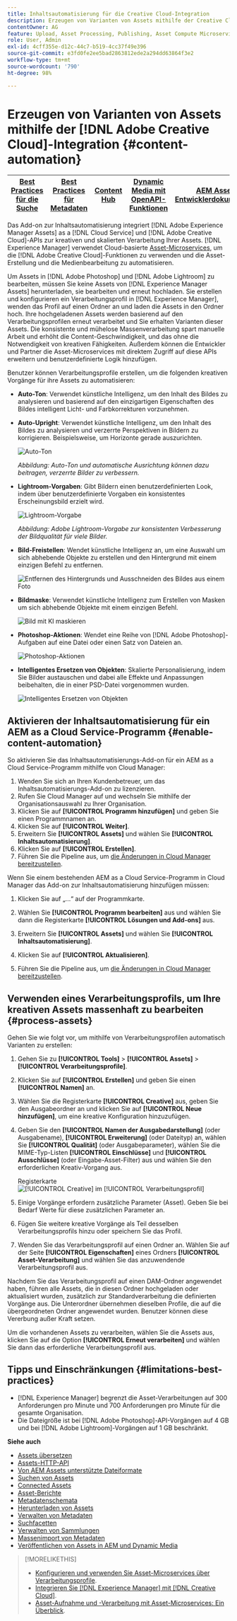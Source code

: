 ```yaml
---
title: Inhaltsautomatisierung für die Creative Cloud-Integration
description: Erzeugen von Varianten von Assets mithilfe der Creative Cloud-Integration
contentOwner: AG
feature: Upload, Asset Processing, Publishing, Asset Compute Microservices
role: User, Admin
exl-id: 4cff355e-d12c-44c7-b519-4cc37f49e396
source-git-commit: e3fd0fe2ee5bad2863812ede2a294dd63864f3e2
workflow-type: tm+mt
source-wordcount: '790'
ht-degree: 98%

---
```


# Erzeugen von Varianten von Assets mithilfe der [!DNL Adobe Creative Cloud]-Integration {#content-automation}

| [Best Practices für die Suche](/help/assets/search-best-practices.md) | [Best Practices für Metadaten](/help/assets/metadata-best-practices.md) | [Content Hub](/help/assets/product-overview.md) | [Dynamic Media mit OpenAPI-Funktionen](/help/assets/dynamic-media-open-apis-overview.md) | [AEM Assets-Entwicklerdokumentation](https://developer.adobe.com/experience-cloud/experience-manager-apis/) |
| ------------- | --------------------------- |---------|----|-----|

Das Add-on zur Inhaltsautomatisierung integriert [!DNL Adobe Experience Manager Assets] as a [!DNL Cloud Service] und [!DNL Adobe Creative Cloud]-APIs zur kreativen und skalierten Verarbeitung Ihrer Assets. [!DNL Experience Manager] verwendet Cloud-basierte [Asset-Microservices](/help/assets/asset-microservices-overview.md), um die [!DNL Adobe Creative Cloud]-Funktionen zu verwenden und die Asset-Erstellung und die Medienbearbeitung zu automatisieren.

Um Assets in [!DNL Adobe Photoshop] und [!DNL Adobe Lightroom] zu bearbeiten, müssen Sie keine Assets von [!DNL Experience Manager Assets] herunterladen, sie bearbeiten und erneut hochladen. Sie erstellen und konfigurieren ein Verarbeitungsprofil in [!DNL Experience Manager], wenden das Profil auf einen Ordner an und laden die Assets in den Ordner hoch. Ihre hochgeladenen Assets werden basierend auf den Verarbeitungsprofilen erneut verarbeitet und Sie erhalten Varianten dieser Assets. Die konsistente und mühelose Massenverarbeitung spart manuelle Arbeit und erhöht die Content-Geschwindigkeit, und das ohne die Notwendigkeit von kreativen Fähigkeiten. Außerdem können die Entwickler und Partner die Asset-Microservices mit direktem Zugriff auf diese APIs erweitern und benutzerdefinierte Logik hinzufügen.

Benutzer können Verarbeitungsprofile erstellen, um die folgenden kreativen Vorgänge für ihre Assets zu automatisieren:

* **Auto-Ton**: Verwendet künstliche Intelligenz, um den Inhalt des Bildes zu analysieren und basierend auf den einzigartigen Eigenschaften des Bildes intelligent Licht- und Farbkorrekturen vorzunehmen.

* **Auto-Upright**: Verwendet künstliche Intelligenz, um den Inhalt des Bildes zu analysieren und verzerrte Perspektiven in Bildern zu korrigieren. Beispielsweise, um Horizonte gerade auszurichten.

  ![Auto-Ton](/help/assets/assets/content-automation-autotone.png)

  *Abbildung: Auto-Ton und automatische Ausrichtung können dazu beitragen, verzerrte Bilder zu verbessern.*

* **Lightroom-Vorgaben**: Gibt Bildern einen benutzerdefinierten Look, indem über benutzerdefinierte Vorgaben ein konsistentes Erscheinungsbild erzielt wird.

  ![Lightroom-Vorgabe](/help/assets/assets/content-automation-lrpresets.png)

  *Abbildung: Adobe Lightroom-Vorgabe zur konsistenten Verbesserung der Bildqualität für viele Bilder.*

* **Bild-Freistellen**: Wendet künstliche Intelligenz an, um eine Auswahl um sich abhebende Objekte zu erstellen und den Hintergrund mit einem einzigen Befehl zu entfernen.

  ![Entfernen des Hintergrunds und Ausschneiden des Bildes aus einem Foto](/help/assets/assets/content-automation-backgroundremove.png)

* **Bildmaske**: Verwendet künstliche Intelligenz zum Erstellen von Masken um sich abhebende Objekte mit einem einzigen Befehl.

  ![Bild mit KI maskieren](/help/assets/assets/content-automation-mask.png)

* **Photoshop-Aktionen**: Wendet eine Reihe von [!DNL Adobe Photoshop]-Aufgaben auf eine Datei oder einen Satz von Dateien an.

  ![Photoshop-Aktionen](/help/assets/assets/content-automation-psactions.png)

* **Intelligentes Ersetzen von Objekten**: Skalierte Personalisierung, indem Sie Bilder austauschen und dabei alle Effekte und Anpassungen beibehalten, die in einer PSD-Datei vorgenommen wurden.

  ![Intelligentes Ersetzen von Objekten](/help/assets/assets/content-automation-objectreplace.png)

## Aktivieren der Inhaltsautomatisierung für ein AEM as a Cloud Service-Programm {#enable-content-automation}

So aktivieren Sie das Inhaltsautomatisierungs-Add-on für ein AEM as a Cloud Service-Programm mithilfe von Cloud Manager:

1. Wenden Sie sich an Ihren Kundenbetreuer, um das Inhaltsautomatisierungs-Add-on zu lizenzieren.
1. Rufen Sie Cloud Manager auf und wechseln Sie mithilfe der Organisationsauswahl zu Ihrer Organisation.
1. Klicken Sie auf **[!UICONTROL Programm hinzufügen]** und geben Sie einen Programmnamen an.
1. Klicken Sie auf **[!UICONTROL Weiter]**.
1. Erweitern Sie **[!UICONTROL Assets]** und wählen Sie **[!UICONTROL Inhaltsautomatisierung]**.
1. Klicken Sie auf **[!UICONTROL Erstellen]**.
1. Führen Sie die Pipeline aus, um [die Änderungen in Cloud Manager bereitzustellen](https://experienceleague.adobe.com/docs/experience-manager-cloud-service/content/implementing/using-cloud-manager/deploy-code.html?lang=de).

Wenn Sie einem bestehenden AEM as a Cloud Service-Programm in Cloud Manager das Add-on zur Inhaltsautomatisierung hinzufügen müssen:

1. Klicken Sie auf „...“ auf der Programmkarte.

1. Wählen Sie **[!UICONTROL Programm bearbeiten]** aus und wählen Sie dann die Registerkarte **[!UICONTROL Lösungen und Add-ons]** aus.

1. Erweitern Sie **[!UICONTROL Assets]** und wählen Sie **[!UICONTROL Inhaltsautomatisierung]**.
1. Klicken Sie auf **[!UICONTROL Aktualisieren]**.
1. Führen Sie die Pipeline aus, um [die Änderungen in Cloud Manager bereitzustellen](https://experienceleague.adobe.com/docs/experience-manager-cloud-service/content/implementing/using-cloud-manager/deploy-code.html?lang=de).

## Verwenden eines Verarbeitungsprofils, um Ihre kreativen Assets massenhaft zu bearbeiten {#process-assets}

Gehen Sie wie folgt vor, um mithilfe von Verarbeitungsprofilen automatisch Varianten zu erstellen:

1. Gehen Sie zu **[!UICONTROL Tools]** > **[!UICONTROL Assets]** > **[!UICONTROL Verarbeitungsprofile]**.

1. Klicken Sie auf **[!UICONTROL Erstellen]** und geben Sie einen **[!UICONTROL Namen]** an.

1. Wählen Sie die Registerkarte **[!UICONTROL Creative]** aus, geben Sie den Ausgabeordner an und klicken Sie auf **[!UICONTROL Neue hinzufügen]**, um eine kreative Konfiguration hinzuzufügen.

1. Geben Sie den **[!UICONTROL Namen der Ausgabedarstellung]** (oder Ausgabename), **[!UICONTROL Erweiterung]** (oder Dateityp) an, wählen Sie **[!UICONTROL Qualität]** (oder Ausgabeparameter), wählen Sie die MIME-Typ-Listen **[!UICONTROL Einschlüsse]** und **[!UICONTROL Ausschlüsse]** (oder Eingabe-Asset-Filter) aus und wählen Sie den erforderlichen Kreativ-Vorgang aus.

   Registerkarte ![[!UICONTROL Creative] im [!UICONTROL Verarbeitungsprofil]](assets/creative-processing-profile.png)

1. Einige Vorgänge erfordern zusätzliche Parameter (Asset). Geben Sie bei Bedarf Werte für diese zusätzlichen Parameter an.

1. Fügen Sie weitere kreative Vorgänge als Teil desselben Verarbeitungsprofils hinzu oder speichern Sie das Profil.

1. Wenden Sie das Verarbeitungsprofil auf einen Ordner an. Wählen Sie auf der Seite **[!UICONTROL Eigenschaften]** eines Ordners **[!UICONTROL Asset-Verarbeitung]** und wählen Sie das anzuwendende Verarbeitungsprofil aus.

Nachdem Sie das Verarbeitungsprofil auf einen DAM-Ordner angewendet haben, führen alle Assets, die in diesen Ordner hochgeladen oder aktualisiert wurden, zusätzlich zur Standardverarbeitung die definierten Vorgänge aus. Die Unterordner übernehmen dieselben Profile, die auf die übergeordneten Ordner angewendet wurden. Benutzer können diese Vererbung außer Kraft setzen.

Um die vorhandenen Assets zu verarbeiten, wählen Sie die Assets aus, klicken Sie auf die Option **[!UICONTROL Erneut verarbeiten]** und wählen Sie dann das erforderliche Verarbeitungsprofil aus.

## Tipps und Einschränkungen {#limitations-best-practices}

* [!DNL Experience Manager] begrenzt die Asset-Verarbeitungen auf 300 Anforderungen pro Minute und 700 Anforderungen pro Minute für die gesamte Organisation.
* Die Dateigröße ist bei [!DNL Adobe Photoshop]-API-Vorgängen auf 4 GB und bei [!DNL Adobe Lightroom]-Vorgängen auf 1 GB beschränkt.

**Siehe auch**

* [Assets übersetzen](translate-assets.md)
* [Assets-HTTP-API](mac-api-assets.md)
* [Von AEM Assets unterstützte Dateiformate](file-format-support.md)
* [Suchen von Assets](search-assets.md)
* [Connected Assets](use-assets-across-connected-assets-instances.md)
* [Asset-Berichte](asset-reports.md)
* [Metadatenschemata](metadata-schemas.md)
* [Herunterladen von Assets](download-assets-from-aem.md)
* [Verwalten von Metadaten](manage-metadata.md)
* [Suchfacetten](search-facets.md)
* [Verwalten von Sammlungen](manage-collections.md)
* [Massenimport von Metadaten](metadata-import-export.md)
* [Veröffentlichen von Assets in AEM und Dynamic Media](/help/assets/publish-assets-to-aem-and-dm.md)

>[!MORELIKETHIS]
>
>* [Konfigurieren und verwenden Sie Asset-Microservices über Verarbeitungsprofile](/help/assets/asset-microservices-configure-and-use.md).
>* [Integrieren Sie [!DNL Experience Manager] mit [!DNL Creative Cloud]](/help/assets/aem-cc-integration-best-practices.md).
>* [Asset-Aufnahme und -Verarbeitung mit Asset-Microservices: Ein Überblick](/help/assets/asset-microservices-overview.md).
